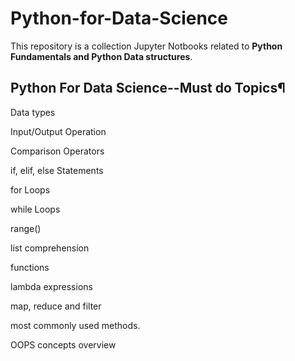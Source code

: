 # Python-for-Data-Science
This repository is a collection Jupyter Notbooks related to **Python Fundamentals and Python Data structures**.

## Python For Data Science--Must do Topics¶

Data types

Input/Output Operation

Comparison Operators

if, elif, else Statements

for Loops

while Loops

range()

list comprehension

functions

lambda expressions

map, reduce and filter

most commonly used methods.

OOPS concepts overview
